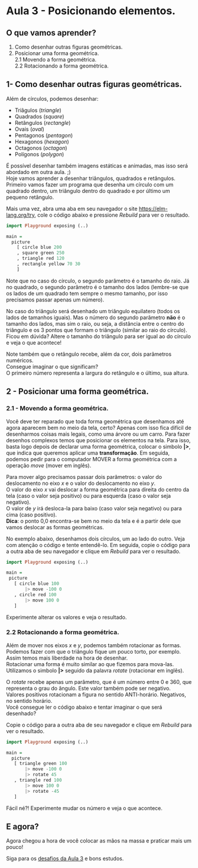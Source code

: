 # Aula 3 - Posicionando elementos.

## O que vamos aprender?
1. Como desenhar outras figuras geométricas.  
2. Posicionar uma forma geométrica.  
  2.1 Movendo a forma geométrica.  
  2.2 Rotacionando a forma geométrica.  

## 1- Como desenhar outras figuras geométricas.

Além de círculos, podemos desenhar:
- Triâgulos (*triangle*)
- Quadrados (*square*)
- Retângulos (*rectangle*)
- Ovais (*oval*)
- Pentagonos (*pentagon*)
- Hexagonos (*hexagon*)
- Octagonos (*octagon*)
- Polígonos (*polygon*)

É possível desenhar também imagens estáticas e
animadas, mas isso será abordado em outra aula. ;)  
Hoje vamos aprender a desenhar triângulos,
quadrados e retângulos.  
Primeiro vamos fazer um programa que desenha
um círculo com um quadrado dentro, um triângulo
dentro do quadrado e por último um pequeno
retângulo.  

Mais uma vez, abra uma aba em seu navegador o site
<a href='https://elm-lang.org/try' target='_blank'>https://elm-lang.org/try</a>,
cole o código abaixo e pressione *Rebuild* para ver o resultado.

```haskell
import Playground exposing (..)

main =
  picture
    [ circle blue 200
    , square green 250
    , triangle red 120
    , rectangle yellow 70 30
    ]
```

Note que no caso do círculo, o segundo parâmetro 
é o tamanho do raio. Já no quadrado, o segundo
parâmetro é o tamanho dos lados (lembre-se que
os lados de um quadrado tem sempre o mesmo
tamanho, por isso precisamos passar apenas um
número).

No caso do triângulo será desenhado um triângulo
equilatero (todos os lados de tamanhos iguais).
Mas o número do segundo parâmetro **não** é o tamanho
dos lados, mas sim o raio, ou seja, a distância
entre o centro do triângulo e os 3 pontos que
formam o triângulo (similar ao raio do círculo).  
Ficou em dúvida? Altere o tamanho do triângulo
para ser igual ao do círculo e veja o que
acontece!

Note também que o retângulo recebe, além da cor,
dois parâmetros numéricos.  
Consegue imaginar o que significam?  
O primeiro número representa a largura do
retângulo e o último, sua altura.

## 2 - Posicionar uma forma geométrica.

### 2.1 - Movendo a forma geométrica.

Você deve ter reparado que toda forma geométrica
que desenhamos até agora aparecem bem no meio
da tela, certo? Apenas com isso fica difícil
de desenharmos coisas mais legais, como uma
árvore ou um carro. Para fazer desenhos
complexos temos que posicionar os elementos
na tela. Para isso, basta logo depois de
declarar uma forma geométrica, colocar o
simbolo **|>**, que indica que queremos
aplicar uma **transformação**. Em seguida, podemos
pedir para o computador MOVER a forma geométrica
com a operação *move* (mover em inglês).  

Para mover algo precisamos passar dois
parâmetros: o valor do deslocamento no eixo
*x* e o valor do deslocamento no eixo *y*.  
O valor do eixo *x* vai deslocar a forma
geométrica para direita do centro da tela
(caso o valor seja positivo) ou para
esquerda (caso o valor seja negativo).  
O valor de *y* irá desloca-la
para baixo (caso valor seja negativo)
ou para cima (caso positivo).  
__Dica__: o ponto 0,0 encontra-se bem no
meio da tela e é a partir dele que
vamos deslocar as formas geométricas.

No exemplo abaixo, desenhamos dois círculos,
um ao lado do outro. Veja com atenção o
código e tente entendê-lo. Em seguida,
copie o código para a outra aba de seu
navegador e clique em *Rebuild* para ver o
resultado.

```haskell
import Playground exposing (..)

main =
 picture
   [ circle blue 100
       |> move -100 0
   , circle red 100
       |> move 100 0
   ]
```

Experimente alterar os valores e veja o
resultado.

### 2.2 Rotacionando a forma geométrica.

Além de mover nos eixos *x* e *y*, podemos
também rotacionar as formas.  
Podemos fazer com que o triângulo fique
um pouco torto, por exemplo.
Assim temos mais liberdade na hora de
desenhar.  
Rotacionar uma forma é muito similar ao
que fizemos para mova-las. Utilizamos
o simbolo **|>** seguido da palavra
*rotate* (rotacionar em inglês).  

O *rotate* recebe apenas um parâmetro,
que é um número entre 0 e 360, que
representa o grau do ângulo. Este valor 
também pode ser negativo.  
Valores positivos rotacionam a figura
no sentido ANTI-horário. Negativos,
no sentido horário.  
Você consegue ler o código abaixo
e tentar imaginar o que será desenhado?

Copie o código para a outra aba de seu
navegador e clique em *Rebuild* para ver o
resultado.

```haskell
import Playground exposing (..)

main =
  picture
   [ triangle green 100
       |> move -100 0
       |> rotate 45
   , triangle red 100
       |> move 100 0
       |> rotate -45
   ]
```

Fácil né?! Experimente mudar os número e veja o que acontece.

## E agora?

Agora chegou a hora de você colocar as mãos na massa
e praticar mais um pouco!

Siga para os [desafios da Aula 3](/aula_3_desafios.html) e bons estudos.
